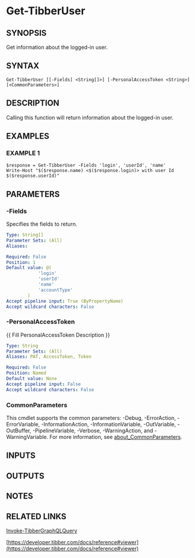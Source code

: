 # Get-TibberUser

## SYNOPSIS
Get information about the logged-in user.

## SYNTAX

```
Get-TibberUser [[-Fields] <String[]>] [-PersonalAccessToken <String>] [<CommonParameters>]
```

## DESCRIPTION
Calling this function will return information about the logged-in user.

## EXAMPLES

### EXAMPLE 1
```
$response = Get-TibberUser -Fields 'login', 'userId', 'name'
Write-Host "$($response.name) <$($response.login)> with user Id $($response.userId)"
```

## PARAMETERS

### -Fields
Specifies the fields to return.

```yaml
Type: String[]
Parameter Sets: (All)
Aliases:

Required: False
Position: 1
Default value: @(
            'login'
            'userId'
            'name'
            'accountType'
        )
Accept pipeline input: True (ByPropertyName)
Accept wildcard characters: False
```

### -PersonalAccessToken
{{ Fill PersonalAccessToken Description }}

```yaml
Type: String
Parameter Sets: (All)
Aliases: PAT, AccessToken, Token

Required: False
Position: Named
Default value: None
Accept pipeline input: False
Accept wildcard characters: False
```

### CommonParameters
This cmdlet supports the common parameters: -Debug, -ErrorAction, -ErrorVariable, -InformationAction, -InformationVariable, -OutVariable, -OutBuffer, -PipelineVariable, -Verbose, -WarningAction, and -WarningVariable. For more information, see [about_CommonParameters](http://go.microsoft.com/fwlink/?LinkID=113216).

## INPUTS

## OUTPUTS

## NOTES

## RELATED LINKS

[Invoke-TibberGraphQLQuery](Invoke-TibberGraphQLQuery.md)

[https://developer.tibber.com/docs/reference#viewer](https://developer.tibber.com/docs/reference#viewer)

